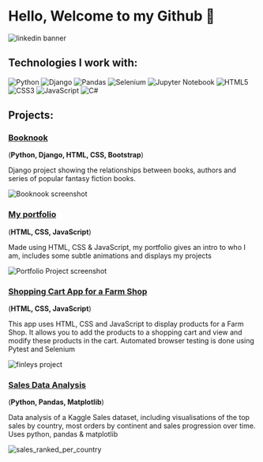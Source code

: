 
# Hello, Welcome to my Github :wave: 

![linkedin banner](https://github.com/user-attachments/assets/e7b2180f-16ac-4dd5-b602-83a398fe54c3)


## Technologies I work with: 

![Python](https://img.shields.io/badge/python-3670A0?style=for-the-badge&logo=python&logoColor=ffdd54)
![Django](https://img.shields.io/badge/django-%23092E20.svg?style=for-the-badge&logo=django&logoColor=white)
![Pandas](https://img.shields.io/badge/pandas-%23150458.svg?style=for-the-badge&logo=pandas&logoColor=white)
![Selenium](https://img.shields.io/badge/-selenium-%43B02A?style=for-the-badge&logo=selenium&logoColor=white)
![Jupyter Notebook](https://img.shields.io/badge/jupyter-%23FA0F00.svg?style=for-the-badge&logo=jupyter&logoColor=white)
![HTML5](https://img.shields.io/badge/html5-%23E34F26.svg?style=for-the-badge&logo=html5&logoColor=white)
![CSS3](https://img.shields.io/badge/css3-%231572B6.svg?style=for-the-badge&logo=css3&logoColor=white)
![JavaScript](https://img.shields.io/badge/javascript-%23323330.svg?style=for-the-badge&logo=javascript&logoColor=%23F7DF1E)
![C#](https://img.shields.io/badge/c%23-%23239120.svg?style=for-the-badge&logo=csharp&logoColor=white)

## Projects: 

### [Booknook](https://github.com/gabrielrowan/booknook_library)

(**Python, Django, HTML, CSS, Bootstrap**)

Django project showing the relationships between books, authors and series of popular fantasy fiction books.

![Booknook screenshot](https://github.com/user-attachments/assets/4b648e59-1113-4365-9324-c7c1b0b03a70)

### [My portfolio](https://github.com/gabrielrowan/Portfolio-2023)

(**HTML, CSS, JavaScript**)

Made using HTML, CSS & JavaScript, my portfolio gives an intro to who I am, includes some subtle animations and displays my projects 

![Portfolio Project screenshot](https://github.com/user-attachments/assets/87c2d265-b8f7-4b34-9d0f-4376045e779a)

### [Shopping Cart App for a Farm Shop](https://github.com/gabrielrowan/Finleys-Farm-Shop-FE)

(**HTML, CSS, JavaScript**)

This app uses HTML, CSS and JavaScript to display products for a Farm Shop. It allows you to add the products to a shopping cart
and view and modify these products in the cart. Automated browser testing is done using Pytest and Selenium

![finleys project](https://github.com/user-attachments/assets/f751df4b-6926-4db6-8277-b1ba6fc39323)


### [Sales Data Analysis](https://github.com/gabrielrowan/sales_analysis)

(**Python, Pandas, Matplotlib**)

Data analysis of a Kaggle Sales dataset, including visualisations of the top sales by country, most orders by continent and sales progression over time.
Uses python, pandas & matplotlib

![sales_ranked_per_country](https://github.com/user-attachments/assets/671f0e94-c6a3-41a9-9581-a679386e8420)




